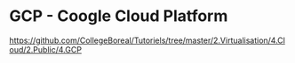 # GCP - Coogle Cloud Platform


https://github.com/CollegeBoreal/Tutoriels/tree/master/2.Virtualisation/4.Cloud/2.Public/4.GCP

